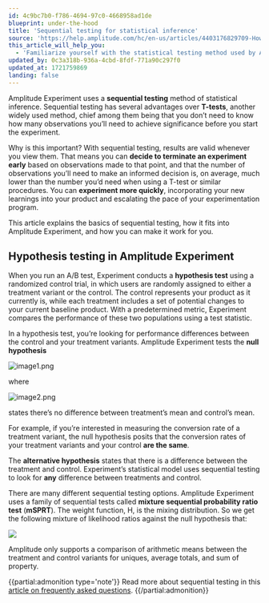 ```yaml
---
id: 4c9bc7b0-f786-4694-97c0-4668958ad1de
blueprint: under-the-hood
title: 'Sequential testing for statistical inference'
source: 'https://help.amplitude.com/hc/en-us/articles/4403176829709-How-Amplitude-Experiment-uses-sequential-testing-for-statistical-inference'
this_article_will_help_you:
  - 'Familiarize yourself with the statistical testing method used by Amplitude Experiment'
updated_by: 0c3a318b-936a-4cbd-8fdf-771a90c297f0
updated_at: 1721759869
landing: false
---
```

Amplitude Experiment uses a **sequential testing** method of statistical inference. Sequential testing has several advantages over **T-tests**, another widely used method, chief among them being that you don’t need to know how many observations you’ll need to achieve significance before you start the experiment.

Why is this important? With sequential testing, results are valid whenever you view them. That means you can **decide to terminate an experiment early** based on observations made to that point, and that the number of observations you’ll need to make an informed decision is, on average, much lower than the number you’d need when using a T-test or similar procedures. You can **experiment more quickly**, incorporating your new learnings into your product and escalating the pace of your experimentation program.

This article explains the basics of sequential testing, how it fits into Amplitude Experiment, and how you can make it work for you.

## Hypothesis testing in Amplitude Experiment

When you run an A/B test, Experiment conducts a **hypothesis test** using a randomized control trial, in which users are randomly assigned to either a treatment variant or the control. The control represents your product as it currently is, while each treatment includes a set of potential changes to your current baseline product. With a predetermined metric, Experiment compares the performance of these two populations using a test statistic. 

In a hypothesis test, you’re looking for performance differences between the control and your treatment variants. Amplitude Experiment tests the **null hypothesis** 

![image1.png](/docs/output/img/under-the-hood/image1-png.png) 

where 

![image2.png](/docs/output/img/under-the-hood/image2-png.png) 

states there’s no difference between treatment’s mean and control’s mean.

For example, if you’re interested in measuring the conversion rate of a treatment variant, the null hypothesis posits that the conversion rates of your treatment variants and your control **are the same**.

The **alternative hypothesis** states that there is a difference between the treatment and control. Experiment’s statistical model uses sequential testing to look for **any** difference between treatments and control.

There are many different sequential testing options. Amplitude Experiment uses a family of sequential tests called **mixture sequential probability ratio test** (**mSPRT**). The weight function, H, is the mixing distribution. So we get the following mixture of likelihood ratios against the null hypothesis that:

![](statamic://asset::help_center_conversions::under-the-hood/equation.png)

Amplitude only supports a comparison of arithmetic means between the treatment and control variants for uniques, average totals, and sum of property.

{{partial:admonition type='note'}}
 Read more about sequential testing in this [article on frequently asked questions](/docs/faq/sequential-testing).
{{/partial:admonition}}